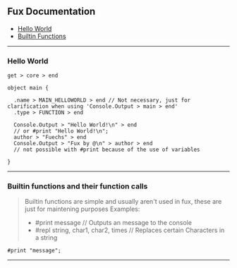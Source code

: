 ## Fux Documentation

- [Hello World](#hello-world)
- [Builtin Functions](#builtin-functions-and-their-function-calls)

---

### Hello World

```
get > core > end

object main {

  .name > MAIN_HELLOWORLD > end // Not necessary, just for clarification when using 'Console.Output > main > end'
  .type > FUNCTION > end
  
  Console.Output > "Hello World!\n" > end 
  // or #print "Hello World!\n";
  author > "Fuechs" > end
  Console.Output > "Fux by @\n" > author > end
  // not possible with #print because of the use of variables

}

```

---

### Builtin functions and their function calls

> Builtin functions are simple and usually aren't used in fux, these are just for maintening purposes
> Examples:
> - #print message // Outputs an message to the console 
> - #repl string, char1, char2, times // Replaces certain Characters in a string

```
#print "message";
```

---
